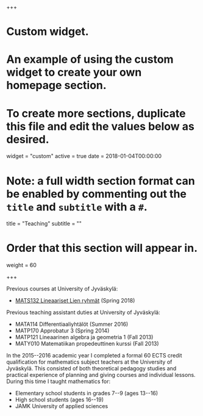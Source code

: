 +++
# Custom widget.
# An example of using the custom widget to create your own homepage section.
# To create more sections, duplicate this file and edit the values below as desired.
widget = "custom"
active = true
date = 2018-01-04T00:00:00

# Note: a full width section format can be enabled by commenting out the `title` and `subtitle` with a `#`.
title = "Teaching"
subtitle = ""

# Order that this section will appear in.
weight = 60

+++

Previous courses at University of Jyväskylä:

- [MATS132 Lineaariset Lien ryhmät](mats132) (Spring 2018)

Previous teaching assistant duties at University of Jyväskylä:

- MATA114 Differentiaaliyhtälöt (Summer 2016)
- MATP170 Approbatur 3 (Spring 2014)
- MATP121 Lineaarinen algebra ja geometria 1 (Fall 2013)
- MATY010 Matematiikan propedeuttinen kurssi (Fall 2013)

In the 2015--2016 academic year I completed a formal 60 ECTS credit qualification for mathematics subject teachers at the University of Jyväskylä. This consisted of both theoretical pedagogy studies and practical experience of planning and giving courses and individual lessons. During this time I taught mathematics for:

- Elementary school students in grades 7--9 (ages 13--16)
- High school students (ages 16--19)
- JAMK University of applied sciences

